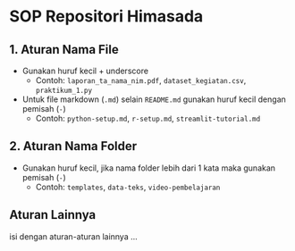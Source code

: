 # SOP Repositori Himasada

## 1. Aturan Nama File
- Gunakan huruf kecil + underscore
  - Contoh: `laporan_ta_nama_nim.pdf`, `dataset_kegiatan.csv`, `praktikum_1.py`
- Untuk file markdown (`.md`) selain `README.md` gunakan huruf kecil dengan pemisah (`-`)
  - Contoh: `python-setup.md`, `r-setup.md`, `streamlit-tutorial.md`

## 2. Aturan Nama Folder
- Gunakan huruf kecil, jika nama folder lebih dari 1 kata maka gunakan pemisah (`-`)
  - Contoh: `templates`, `data-teks`, `video-pembelajaran` 

## Aturan Lainnya
isi dengan aturan-aturan lainnya ...